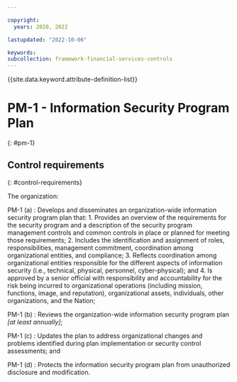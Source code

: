 ```yaml
---

copyright:
  years: 2020, 2022

lastupdated: "2022-10-06"

keywords: 
subcollection: framework-financial-services-controls
---
```


{{site.data.keyword.attribute-definition-list}}

               
# PM-1 - Information Security Program Plan
{: #pm-1}

## Control requirements
{: #control-requirements}

The organization:

PM-1 (a)
    : Develops and disseminates an organization-wide information security program plan that:
      1. Provides an overview of the requirements for the security program and a description of the security program management controls and common controls in place or planned for meeting those requirements;
      2. Includes the identification and assignment of roles, responsibilities, management commitment, coordination among organizational entities, and compliance;
      3. Reflects coordination among organizational entities responsible for the different aspects of information security (i.e., technical, physical, personnel, cyber-physical); and
      4. Is approved by a senior official with responsibility and accountability for the risk being incurred to organizational operations (including mission, functions, image, and reputation), organizational assets, individuals, other organizations, and the Nation;

PM-1 (b)
    : Reviews the organization-wide information security program plan _[at least annually]_;

PM-1 (c)
    : Updates the plan to address organizational changes and problems identified during plan implementation or security control assessments; and

PM-1 (d)
    : Protects the information security program plan from unauthorized disclosure and modification.





